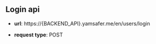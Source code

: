 ## Login api

* **url**:
https://{BACKEND_API}.yamsafer.me/en/users/login

* **request type**:
POST

